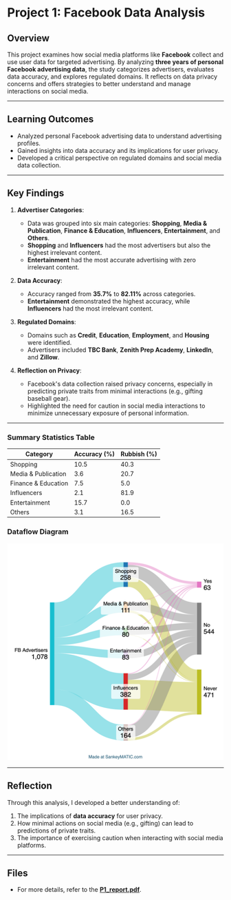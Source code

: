 # Project 1: Facebook Data Analysis

## Overview

This project examines how social media platforms like **Facebook** collect and use user data for targeted advertising. By analyzing **three years of personal Facebook advertising data**, the study categorizes advertisers, evaluates data accuracy, and explores regulated domains. It reflects on data privacy concerns and offers strategies to better understand and manage interactions on social media.

---

## Learning Outcomes
- Analyzed personal Facebook advertising data to understand advertising profiles.
- Gained insights into data accuracy and its implications for user privacy.
- Developed a critical perspective on regulated domains and social media data collection.

---

## Key Findings

1. **Advertiser Categories**:
   - Data was grouped into six main categories: **Shopping**, **Media & Publication**, **Finance & Education**, **Influencers**, **Entertainment**, and **Others**.
   - **Shopping** and **Influencers** had the most advertisers but also the highest irrelevant content.
   - **Entertainment** had the most accurate advertising with zero irrelevant content.

2. **Data Accuracy**:
   - Accuracy ranged from **35.7%** to **82.11%** across categories.
   - **Entertainment** demonstrated the highest accuracy, while **Influencers** had the most irrelevant content.

3. **Regulated Domains**:
   - Domains such as **Credit**, **Education**, **Employment**, and **Housing** were identified.
   - Advertisers included **TBC Bank**, **Zenith Prep Academy**, **LinkedIn**, and **Zillow**.

4. **Reflection on Privacy**:
   - Facebook's data collection raised privacy concerns, especially in predicting private traits from minimal interactions (e.g., gifting baseball gear).
   - Highlighted the need for caution in social media interactions to minimize unnecessary exposure of personal information.

---

### Summary Statistics Table
| **Category**            | **Accuracy (%)** | **Rubbish (%)**  |
|-------------------------|------------------|------------------|
| Shopping                |  10.5            | 40.3             |
| Media & Publication     |   3.6            | 20.7             |
| Finance & Education     |   7.5            |  5.0             |
| Influencers             |   2.1            | 81.9             |
| Entertainment           |  15.7            |  0.0             |
| Others                  |   3.1            | 16.5             |

### Dataflow Diagram
![Dataflow Diagram](dataflow.png)

---

## Reflection

Through this analysis, I developed a better understanding of:
1. The implications of **data accuracy** for user privacy.
2. How minimal actions on social media (e.g., gifting) can lead to predictions of private traits.
3. The importance of exercising caution when interacting with social media platforms.

---

## Files
- For more details, refer to the **[P1_report.pdf](P1_report.pdf)**.
